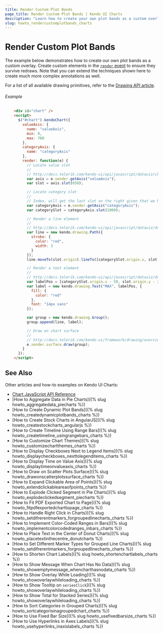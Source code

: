 ```yaml
---
title: Render Custom Plot Bands
page_title: Render Custom Plot Bands | Kendo UI Charts
description: "Learn how to create your own plot bands as a custom overlay in a Kendo UI Chart."
slug: howto_rendercustomplotbands_charts
---
```


# Render Custom Plot Bands

The example below demonstrates how to create our own plot bands as a custom overlay. Create custom elements in the [`render` event](/api/javascript/dataviz/ui/chart#events-render) to ensure they survive redraws. Note that you can extend the techniques shown here to create much more complex annotations as well.

For a list of all available drawing primitives, refer to the [Drawing API article](/framework/drawing/overview).

###### Example

```html
    <div id="chart" />
    <script>
      $("#chart").kendoChart({
        valueAxis: {
          name: "valueAxis",
          min: 0,
          max: 700
        },
        categoryAxis: {
          name: "categoryAxis"
        },
        render: function(e) {
          // Locate value slot
          //
          // http://docs.telerik.com/kendo-ui/api/javascript/dataviz/chart/chart_axis#methods-slot
          var axis = e.sender.getAxis("valueAxis");
          var slot = axis.slot(650);

          // Locate category slot
          //
          // Index, will get the last slot on the right given that we have less than 1000 categories
          var categoryAxis = e.sender.getAxis("categoryAxis");
          var categorySlot = categoryAxis.slot(1000);

          // Render a line element
          //
          // http://docs.telerik.com/kendo-ui/api/javascript/dataviz/drawing/text
          var line = new kendo.drawing.Path({
            stroke: {
              color: "red",
              width: 3
            }
          });
          line.moveTo(slot.origin).lineTo([categorySlot.origin.x, slot.origin.y]);

          // Render a text element
          //
          // http://docs.telerik.com/kendo-ui/api/javascript/dataviz/drawing/text
          var labelPos = [categorySlot.origin.x - 50, slot.origin.y - 20];
          var label = new kendo.drawing.Text("MAX", labelPos, {
            fill: {
              color: "red"
            },
            font: "14px sans"
          });

          var group = new kendo.drawing.Group();
          group.append(line, label);

          // Draw on chart surface
          //
          // http://docs.telerik.com/kendo-ui/framework/drawing/overview
          e.sender.surface.draw(group);
        }
      });
    </script>
```

## See Also

Other articles and how-to examples on Kendo UI Charts:

* [Chart JavaScript API Reference](/api/javascript/dataviz/ui/chart)
* [How to Aggregate Data in Pie Charts]({% slug howto_aggregatedata_piecharts %})
* [How to Create Dynamic Plot Bands]({% slug howto_createdynamicplotbands_charts %})
* [How to Create Stock Charts in AngularJS]({% slug howto_createstockcharts_angularjs %})
* [How to Create Timeline Using Range Bars]({% slug howto_createtimeline_usingrangebars_charts %})
* [How to Customize Chart Themes]({% slug howto_customizechartthemes_charts %})
* [How to Display Checkboxes Next to Legend Items]({% slug howto_displaycheckboxes_nexttolegenditems_charts %})
* [How to Display Time on Value Axis]({% slug howto_displaytimeonvalueaxis_charts %})
* [How to Draw on Scatter Plots Surface]({% slug howto_drawonscatterplotssurface_charts %})
* [How to Expand Clickable Area of Points]({% slug howto_extendclickableareaofpoints_charts %})
* [How to Explode Clicked Segment in Pie Charts]({% slug howto_explodeclickedsegment_piecharts %})
* [How to Fit PDF Exported Chart to Page]({% slug howto_fitpdfexportedcharttopage_charts %})
* [How to Handle Right Click in Charts]({% slug howto_setdifrerentmarkers_forgroupedlinecharts_charts %})
* [How to Implement Color-Coded Ranges in Bars]({% slug howto_implementcolorcodedranges_inbars_charts %})
* [How to Place Text in the Center of Donut Charts]({% slug howto_placetextinthecentre_donutcharts %})
* [How to Set Different Marker Types for Grouped Line Charts]({% slug howto_setdifrerentmarkers_forgroupedlinecharts_charts %})
* [How to Shorten Chart Labels]({% slug howto_shortenchartlabels_charts %})
* [How to Show Message When Chart Has No Data]({% slug howto_showemptymessage_whencharthasnodata_charts %})
* [How to Show Overlay While Loading]({% slug howto_showoverlaywhileloading_charts %})
* [How to Show Tooltip on `seriesClick`]({% slug howto_showoverlaywhileloading_charts %})
* [How to Show Total for Stacked Series]({% slug howto_showoverlaywhileloading_charts %})
* [How to Sort Categories in Grouped Charts]({% slug howto_sortcategorisinagroupedchart_charts %})
* [How to Use Fixed Bar Size]({% slug howto_usefixedbarsize_charts %})
* [How to Use Hyperlinks in Axes Labels]({% slug howto_usehyperlinks_inaxislabels_charts %})
